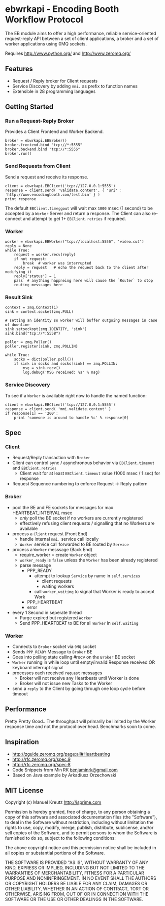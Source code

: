 # ebwrkapi - Encoding Booth Workflow Protocol

The EB module aims to offer a high performance, reliable service-oriented
request-reply API between a set of client applications, a broker and
a set of worker applications using 0MQ sockets.

Requires <http://www.python.org/> and <http://www.zeromq.org/>


## Features

- Request / Reply broker for Client requests
- Service Discovery by adding `mmi.` as prefix to function names
- Extensible in 28 programming languages


## Getting Started

### Run a Request-Reply Broker

Provides a Client Frontend and Worker Backend.

    broker = ebwrkapi.EBBroker()
    broker.frontend.bind "tcp://*:5555"
    broker.backend.bind "tcp://*:5556"
    broker.run()


### Send Requests from Client

Send a request and receive its response.

    client = ebwrkapi.EBClient('tcp://127.0.0.1:5555')
    response = client.send( 'validate.content', { 'uri' : 'http://www.encodingbooth.com/test.bin' } )
    print response

The default `EBClient.timeggout` will wait max `1000` msec (1 second) to be accepted by a `Worker` Server and return a response. The Client can also re-connect and attempt to get 1+ `EBClient.retries` if required.


### Worker

    worker = ebwrkapi.EBWorker("tcp://localhost:5556", 'video.cut')
    reply = None
    while True:
        request = worker.recv(reply)
        if not request:
            break  # worker was interrupted
        reply = request   # echo the request back to the client after modifying it
        reply['status'] = 1
        pass  # anything happneing here will cause the `Router` to stop
        routing messsages here


### Result Sink

    context = zmq.Context(1)
    sink = context.socket(zmq.PULL)

    # setting an identity so worker will buffer outgoing messages in case of downtime
    sink.setsockopt(zmq.IDENTITY, 'sink')
    sink.bind("tcp://*:5558")

    poller = zmq.Poller()
    poller.register(sink, zmq.POLLIN)

    while True:
        socks = dict(poller.poll())
        if sink in socks and socks[sink] == zmq.POLLIN:
            msg = sink.recv()
            log.debug('MSG received: %s' % msg)


### Service Discovery

To see if a `Worker` is available right now to handle the named function:

    client = ebwrkapi.EBClient('tcp://127.0.0.1:5555')
    response = client.send( 'mmi.validate.content' )
    if response[1] == '200':
        print 'someone is around to handle %s' % response[0]


## Spec

### Client

- Request/Reply transaction with `Broker`
- Client can control sync / asynchronous behavior via `EBClient.timeout` and `EBClient.retries`
    - Client  wait for at least `EBClient.timeout` value (1000 msec / 1 sec) for response
- Request Sequence numbering to enforce Request -> Reply pattern


### Broker

- pool the BE and FE sockets for messages for max HEARTBEAT_INTERVAL msec
	- _only_ poll the BE socket if no workers are currently registered
    - effectively refusing client requests / signalling that no Workers are available
- process a `Client` request (Front End)
	- handle internal `mmi.` service call locally
	- `Worker` service call forwarded to BE routed by `Service`
- process a `Worker` messsage (Back End)
  	- require_worker = create `Worker` object
    - `worker_ready` is `false` unless the `Worker` has been already registered
	- parse message
		- PPP_READY
			- attempt to lookup `Service` by name in `self.services`
                - client requests
                - waiting workers
            - call `worker_waiting` to signal that Worker is ready to accept Work
		- PPP_HEARTBEAT
		- error
- every 1 Second in seperate thread
    - Purge expired but registered `Worker`
    - Send PPP_HEARTBEAT to BE for all `Worker` in `self.waiting`

### Worker

- Connects to `Broker` socket via `0MQ` socket
- Sends `PPP_READY` Message to `Broker` BE
- Goes into polling state calling #recv on the `Broker` BE socket
- `Worker` running in while loop until empty/invalid Response received OR keyboard interrupt signal
- processes each received `request` messages
    - Broker will not receive any Heartbeats until Worker is done
    - Broker will not issue new Tasks to the Worker
- send a `reply` to the Client by going through one loop cycle before timeout


## Performance

Pretty Pretty Good.. The throughput will primarily be limited by the Worker response
time and not the protocol over head. Benchmarks soon to come.


## Inspiration

- http://zguide.zeromq.org/page:all#Heartbeating
- http://rfc.zeromq.org/spec:9
- http://rfc.zeromq.org/spec:8
- Code Snippets from Min RK <benjaminrk@gmail.com>
- Based on Java example by Arkadiusz Orzechowski


## MIT License

Copyright (c) Manuel Kreutz <http://isprime.com>

Permission is hereby granted, free of charge, to any person obtaining a copy of this software and associated documentation files (the "Software"), to deal in the Software without restriction, including without limitation the rights to use, copy, modify, merge, publish, distribute, sublicense, and/or sell copies of the Software, and to permit persons to whom the Software is furnished to do so, subject to the following conditions:

The above copyright notice and this permission notice shall be included in all copies or substantial portions of the Software.

THE SOFTWARE IS PROVIDED "AS IS", WITHOUT WARRANTY OF ANY KIND, EXPRESS OR IMPLIED, INCLUDING BUT NOT LIMITED TO THE WARRANTIES OF MERCHANTABILITY, FITNESS FOR A PARTICULAR PURPOSE AND NONINFRINGEMENT. IN NO EVENT SHALL THE AUTHORS OR COPYRIGHT HOLDERS BE LIABLE FOR ANY CLAIM, DAMAGES OR OTHER LIABILITY, WHETHER IN AN ACTION OF CONTRACT, TORT OR OTHERWISE, ARISING FROM, OUT OF OR IN CONNECTION WITH THE SOFTWARE OR THE USE OR OTHER DEALINGS IN THE SOFTWARE.
